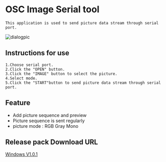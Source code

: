 # OSC Image Serial tool

    This application is used to send picture data stream through serial port.


![dialogpic](https://gitfile.oss-cn-beijing.aliyuncs.com/git/image/dialog.jpg)

## Instructions for use
    1.Choose serial port.
    2.Click the "OPEN" button.
    3.Click the "IMAGE" button to select the picture.
    4.Select mode.
    5.Click the "START"button to send picture data stream through serial port.

## Feature
* Add picture sequence and preview
* Picture sequence is sent regularly
* picture mode : RGB Gray Mono

## Release pack Download URL
[Windows V1.0.1](https://gitfile.oss-cn-beijing.aliyuncs.com/git/displayPicForSerial_windows.rar)




